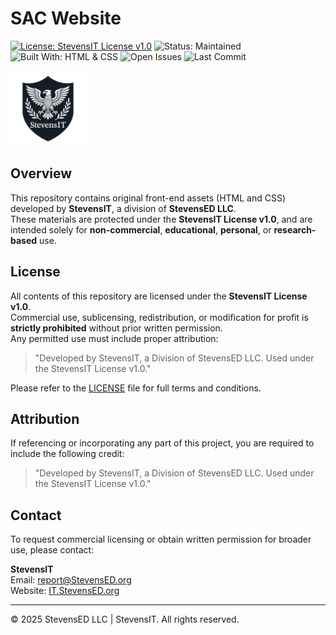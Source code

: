 # SAC Website

[![License: StevensIT License v1.0](https://img.shields.io/badge/License-StevensIT%20License%20v1.0-F7F5F0?style=flat-square&logoColor=white&labelColor=191F27)](./LICENSE)
![Status: Maintained](https://img.shields.io/badge/status-maintained-0A0A23?style=flat-square&labelColor=0A0A23&color=4CAF50)
![Built With: HTML & CSS](https://img.shields.io/badge/Built%20with-HTML%20%26%20CSS-0A0A23?style=flat-square&logo=html5&logoColor=white&labelColor=0A0A23)
![Open Issues](https://img.shields.io/github/issues/[your-org-or-username]/[your-repo]?style=flat-square&labelColor=0A0A23)
![Last Commit](https://img.shields.io/github/last-commit/[your-org-or-username]/[your-repo]?style=flat-square&labelColor=0A0A23)

<a href="./LICENSE">
  <img src="./StevensIT-Logo.png" alt="StevensIT Logo" width="120"/>
</a>

## Overview

This repository contains original front-end assets (HTML and CSS) developed by **StevensIT**, a division of **StevensED LLC**.  
These materials are protected under the **StevensIT License v1.0**, and are intended solely for **non-commercial**, **educational**, **personal**, or **research-based** use.

## License

All contents of this repository are licensed under the **StevensIT License v1.0**.  
Commercial use, sublicensing, redistribution, or modification for profit is **strictly prohibited** without prior written permission.  
Any permitted use must include proper attribution:

> "Developed by StevensIT, a Division of StevensED LLC. Used under the StevensIT License v1.0."

Please refer to the [LICENSE](./LICENSE) file for full terms and conditions.

## Attribution

If referencing or incorporating any part of this project, you are required to include the following credit:

> "Developed by StevensIT, a Division of StevensED LLC. Used under the StevensIT License v1.0."

## Contact

To request commercial licensing or obtain written permission for broader use, please contact:

**StevensIT**  
Email: report@StevensED.org  
Website: [IT.StevensED.org](https://IT.StevensED.org)

---

© 2025 StevensED LLC | StevensIT. All rights reserved.
